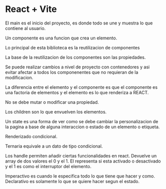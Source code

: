 # React + Vite

El main es el inicio del proyecto, es donde todo se une y muestra lo que contiene al usuario.

Un componente es una funcion que crea un elemento.

Lo principal de esta biblioteca es la reutilizacion de componentes

La base de la reutilizacion de los componentes son las propiedades.

Se puede realizar cambios a nivel de proyecto con contenedores y asi evitar afectar a todos los componenentes que no requieran de la modificacion.

La diferencia entre el elemento y el componente es que el componente es una factoria de elementos y el elemento es lo que renderiza a REACT.

No se debe mutar o modificar una propiedad.

Los children son lo que envuelven los elementos.

Un state es una forma de ver como se debe cambiar la personalizacion de la pagina a base de alguna interaccion o estado de un elemento o etiqueta.

Renderizado condicional.

Ternaria equivale a un dato de tipo condicional.

Los handle permiten añadir ciertas funcionalidades en react.
Devuelve un array de dos valores el 0 y el 1. El representa si esta activado o desactivado y el 1 es como el interruptor del elemento.

Imperactivo es cuando le especifica todo lo que tiene que hacer y como.
Declarativo es solamente lo que se quiere hacer segun el estado.